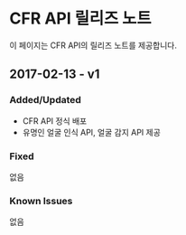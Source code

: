 # CFR API 릴리즈 노트
이 페이지는 CFR API의 릴리즈 노트를 제공합니다.

## 2017-02-13 - v1
### Added/Updated
* CFR API 정식 배포
* 유명인 얼굴 인식 API, 얼굴 감지 API 제공

### Fixed

없음

### Known Issues

없음
